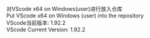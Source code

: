对VScode x64 on Windows(user)进行放入仓库 \
Put VScode x64 on Windows (user) into the repository \
VScode当前版本: 1.92.2 \
VScode Current Version: 1.92.2
